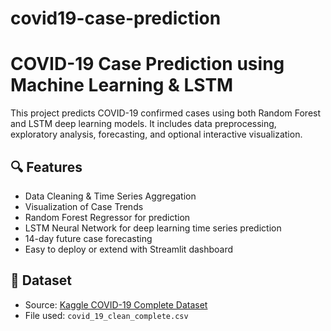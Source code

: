 # covid19-case-prediction

# COVID-19 Case Prediction using Machine Learning & LSTM

This project predicts COVID-19 confirmed cases using both Random Forest and LSTM deep learning models. It includes data preprocessing, exploratory analysis, forecasting, and optional interactive visualization.

## 🔍 Features

- Data Cleaning & Time Series Aggregation
- Visualization of Case Trends
- Random Forest Regressor for prediction
- LSTM Neural Network for deep learning time series prediction
- 14-day future case forecasting
- Easy to deploy or extend with Streamlit dashboard

## 📁 Dataset

- Source: [Kaggle COVID-19 Complete Dataset](https://www.kaggle.com/datasets/imdevskp/corona-virus-report)
- File used: `covid_19_clean_complete.csv`




